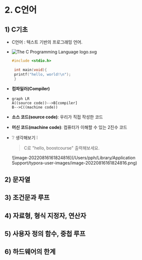 # 2. C언어

## 1) C기초

- C언어 : 텍스트 기반의 프로그래밍 언어.

- ![The C Programming Language logo.svg](https://upload.wikimedia.org/wikipedia/commons/thumb/3/35/The_C_Programming_Language_logo.svg/140px-The_C_Programming_Language_logo.svg.png)

  ```c
  #include <stdio.h>
   
   int main(void){
   printf("hello, world!\n");
   }
  ```

- **컴파일러(Compiler)**

- ```mermaid
  graph LR
  A((source code))-->B[compiler]
  B-->C((machine code))
  ```

- **소스 코드(source code)**: 우리가 직접 작성한 코드

- **머신 코드(machine code)**: 컴퓨터가 이해할 수 있는 2진수 코드

- :grey_question: 생각해보기 :grey_exclamation:

  > C로 "hello, boostcourse" 출력해보세요.

  ![image-20220816161824816](/Users/pph/Library/Application Support/typora-user-images/image-20220816161824816.png)

## 2) 문자열

## 3) 조건문과 루프

## 4) 자료형, 형식 지정자, 연산자

## 5) 사용자 정의 함수, 중첩 루프

## 6) 하드웨어의 한계